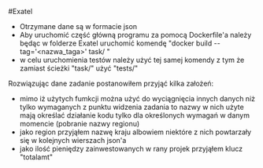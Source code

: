#Exatel
- Otrzymane dane są w formacie json
- Aby uruchomić część główną programu za pomocą Dockerfile'a należy będąc
w folderze Exatel uruchomić komendę "docker build --tag='<nazwa_taga>' task/
"
- w celu uruchomienia testów należy użyć tej samej komendy z tym że zamiast
ścieżki "task/" użyć "tests/"

Rozwiązując dane zadanie postanowiłem przyjąć kilka założeń:
- mimo iż użytych fumkcji można użyć do wyciągnięcia innych danych niż tylko
wymaganych z punktu widzenia zadania to nazwy w nich użyte mają
określać działanie kodu tylko dla określonych wymagań w danym momencie (pobranie nazwy regionu)
- jako region przyjąłem nazwę kraju albowiem niektóre z nich powtarzały się
w kolejnych wierszach json'a
- jako ilość pieniędzy zainwestowanych w rany projek przyjąłem klucz "totalamt"